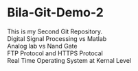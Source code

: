 # Bila-Git-Demo-2
This is my Second Git Repository.
<br>
Digital Signal Processing vs Matlab
<br>
Analog lab vs Nand Gate
<br>
FTP Protocol and HTTPS Protocal
<br>
Real Time Operating System at Kernal Level
